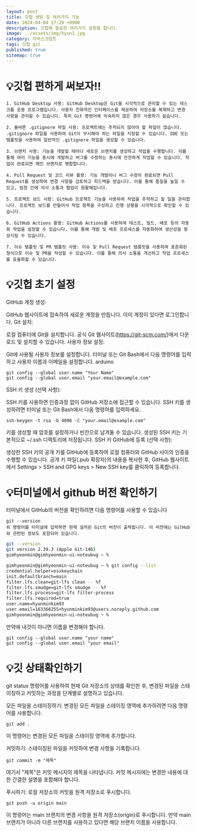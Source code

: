 ```yaml
---
layout: post
title: 깃헙 셋팅 및 여러가지 기능
date: 2024-04-04 17:29 +0900
description: 깃헙에 필요한 여러가지 설정을 합니다.
image: ../assets/img/hyun1.jpg
category: 자바스크립트
tags: 깃헙 git
published: true
sitemap: true
---
```


# 💡깃헙 편하게 써보자!!
````
1. GitHub Desktop 사용: GitHub Desktop은 Git을 시각적으로 관리할 수 있는 데스크톱 응용 프로그램입니다. 사용자 친화적인 인터페이스를 제공하여 저장소를 복제하고 변경 사항을 관리할 수 있습니다. 특히 Git 명령어에 익숙하지 않은 경우 사용하기 쉽습니다.

2. 올바른 .gitignore 파일 사용: 프로젝트에는 추적되지 않아야 할 파일이 많습니다. .gitignore 파일을 사용하여 Git이 무시해야 하는 파일을 지정할 수 있습니다. IDE 또는 템플릿을 사용하여 일반적인 .gitignore 파일을 생성할 수 있습니다.

3. 브랜치 사용: 기능을 개발할 때마다 새로운 브랜치를 생성하고 작업을 수행합니다. 이를 통해 여러 기능을 동시에 개발하고 버그를 수정하는 동시에 안전하게 작업할 수 있습니다. 작업이 완료되면 메인 브랜치로 병합합니다.

4. Pull Request 및 코드 리뷰 활용: 기능 개발이나 버그 수정이 완료되면 Pull Request를 생성하여 변경 사항을 검토하고 피드백을 받습니다. 이를 통해 품질을 높일 수 있고, 팀원 간에 의사 소통과 협업이 원활해집니다.

5. 프로젝트 보드 사용: GitHub 프로젝트 기능을 사용하여 작업을 추적하고 할 일을 관리합니다. 프로젝트 보드를 만들어서 작업 항목을 구성하고 진행 상황을 시각적으로 확인할 수 있습니다.

6. GitHub Actions 활용: GitHub Actions를 사용하여 테스트, 빌드, 배포 등의 자동화 작업을 설정할 수 있습니다. 이를 통해 개발 및 배포 프로세스를 자동화하여 생산성을 향상시킬 수 있습니다.

7. 이슈 템플릿 및 PR 템플릿 사용: 이슈 및 Pull Request 템플릿을 사용하여 표준화된 형식으로 이슈 및 PR을 작성할 수 있습니다. 이를 통해 의사 소통을 개선하고 작업 프로세스를 효율화할 수 있습니다.
````

# 💡깃헙 초기 설정

GitHub 계정 생성:

GitHub 웹사이트에 접속하여 새로운 계정을 만듭니다. 이미 계정이 있다면 로그인합니다.
Git 설치:

로컬 컴퓨터에 Git을 설치합니다. 공식 Git 웹사이트(https://git-scm.com/)에서 다운로드 및 설치할 수 있습니다.
사용자 정보 설정:

Git에 사용될 사용자 정보를 설정합니다. 터미널 또는 Git Bash에서 다음 명령어를 입력하고 사용자 이름과 이메일을 설정합니다.
arduino
````
git config --global user.name "Your Name"
git config --global user.email "your.email@example.com"
````

SSH 키 생성 (선택 사항):

SSH 키를 사용하면 인증과정 없이 GitHub 저장소에 접근할 수 있습니다. SSH 키를 생성하려면 터미널 또는 Git Bash에서 다음 명령어를 입력하세요.

````
ssh-keygen -t rsa -b 4096 -C "your.email@example.com"
````

키를 생성할 때 암호를 설정하거나 빈칸으로 남겨둘 수 있습니다.
생성된 SSH 키는 기본적으로 ~/.ssh 디렉토리에 저장됩니다.
SSH 키 GitHub에 등록 (선택 사항):

생성한 SSH 키의 공개 키를 GitHub에 등록하여 로컬 컴퓨터와 GitHub 사이의 인증을 수행할 수 있습니다.
공개 키 파일(.pub 확장자)의 내용을 복사한 후, GitHub 웹사이트에서 Settings > SSH and GPG keys > New SSH key를 클릭하여 등록합니다.


# 💡터미널에서 github 버전 확인하기

터미널에서 GitHub의 버전을 확인하려면 다음 명령어를 사용할 수 있습니다   

````
git --version
위 명령어를 터미널에 입력하면 현재 설치된 Git의 버전이 출력됩니다. 이 버전에는 GitHub와 관련된 정보도 포함되어 있습니다.
````

````bash
git --version
git version 2.39.3 (Apple Git-146)
gimhyeonmin@gimhyeonmin-ui-noteubug ~ % 

````
````bash
gimhyeonmin@gimhyeonmin-ui-noteubug ~ % git config --list
credential.helper=osxkeychain
init.defaultbranch=main
filter.lfs.clean=git-lfs clean -- %f
filter.lfs.smudge=git-lfs smudge -- %f
filter.lfs.process=git-lfs filter-process
filter.lfs.required=true
user.name=hyunminkim93
user.email=163366255+hyunminkim93@users.noreply.github.com
gimhyeonmin@gimhyeonmin-ui-noteubug ~ % 
````
만약에 내것이 아니면 이름을 변경해야 합니다.
````
git config --global user.name "your name"
git config --global user.email "your email"
````

# 💡깃 상태확인하기   

git status 명령어를 사용하여 현재 Git 저장소의 상태를 확인한 후, 변경된 파일을 스테이징하고 커밋하는 과정을 단계별로 설명하고 있습니다.

모든 파일을 스테이징하기: 변경된 모든 파일을 스테이징 영역에 추가하려면 다음 명령어를 사용합니다.
````
git add .
````
이 명령어는 변경된 모든 파일을 스테이징 영역에 추가합니다.

커밋하기: 스테이징된 파일을 커밋하여 변경 사항을 기록합니다.
````
git commit -m "제목"
````
여기서 "제목"은 커밋 메시지의 제목을 나타냅니다. 커밋 메시지에는 변경한 내용에 대한 간결한 설명을 포함해야 합니다.

푸시하기: 로컬 저장소의 커밋을 원격 저장소로 푸시합니다.
````
git push -u origin main
````
이 명령어는 main 브랜치의 변경 사항을 원격 저장소(origin)로 푸시합니다. 만약 main 브랜치가 아니라 다른 브랜치를 사용하고 있다면 해당 브랜치 이름을 사용합니다.

